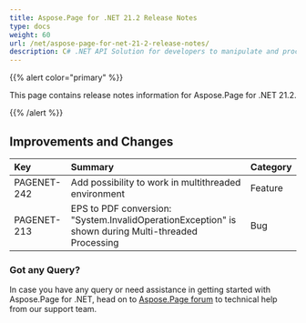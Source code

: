 ```yaml
---
title: Aspose.Page for .NET 21.2 Release Notes
type: docs
weight: 60
url: /net/aspose-page-for-net-21-2-release-notes/
description: C# .NET API Solution for developers to manipulate and process PS, EPS, and XPS files. Release Notes of Aspose.Page API solution for .NET | Release 2021.02
---
```


{{% alert color="primary" %}}

This page contains release notes information for Aspose.Page for .NET 21.2.

{{% /alert %}}
## **Improvements and Changes**

|**Key**|**Summary**|**Category**|
| :- | :- | :- |
|PAGENET-242|Add possibility to work in multithreaded environment|Feature|
|PAGENET-213|EPS to PDF conversion: "System.InvalidOperationException" is shown during Multi-threaded Processing|Bug|
### **Got any Query?**
In case you have any query or need assistance in getting started with Aspose.Page for .NET, head on to [Aspose.Page forum](https://forum.aspose.com/c/page/39) to technical help from our support team.
